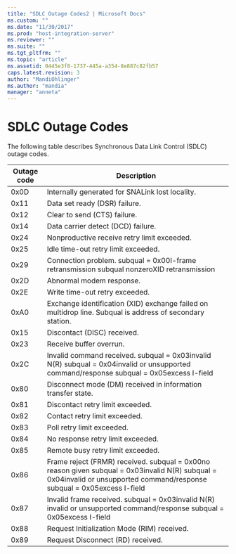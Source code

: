 ```yaml
---
title: "SDLC Outage Codes2 | Microsoft Docs"
ms.custom: ""
ms.date: "11/30/2017"
ms.prod: "host-integration-server"
ms.reviewer: ""
ms.suite: ""
ms.tgt_pltfrm: ""
ms.topic: "article"
ms.assetid: 0445e3f8-1737-445a-a354-8e887c82fb57
caps.latest.revision: 3
author: "MandiOhlinger"
ms.author: "mandia"
manager: "anneta"
---
```

# SDLC Outage Codes
The following table describes Synchronous Data Link Control (SDLC) outage codes.  
  
|Outage code|Description|  
|-----------------|-----------------|  
|0x0D|Internally generated for SNALink lost locality.|  
|0x11|Data set ready (DSR) failure.|  
|0x12|Clear to send (CTS) failure.|  
|0x14|Data carrier detect (DCD) failure.|  
|0x24|Nonproductive receive retry limit exceeded.|  
|0x25|Idle time-out retry limit exceeded.|  
|0x29|Connection problem. subqual = 0x00I-frame retransmission subqual nonzeroXID retransmission|  
|0x2D|Abnormal modem response.|  
|0x2E|Write time-out retry exceeded.|  
|0xA0|Exchange identification (XID) exchange failed on multidrop line. Subqual is address of secondary station.|  
|0x15|Discontact (DISC) received.|  
|0x23|Receive buffer overrun.|  
|0x2C|Invalid command received. subqual = 0x03invalid N(R) subqual = 0x04invalid or unsupported command/response subqual = 0x05excess I-field|  
|0x80|Disconnect mode (DM) received in information transfer state.|  
|0x81|Discontact retry limit exceeded.|  
|0x82|Contact retry limit exceeded.|  
|0x83|Poll retry limit exceeded.|  
|0x84|No response retry limit exceeded.|  
|0x85|Remote busy retry limit exceeded.|  
|0x86|Frame reject (FRMR) received. subqual = 0x00no reason given subqual = 0x03invalid N(R) subqual = 0x04invalid or unsupported command/response subqual = 0x05excess I-field|  
|0x87|Invalid frame received. subqual = 0x03invalid N(R) invalid or unsupported command/response subqual = 0x05excess I-field|  
|0x88|Request Initialization Mode (RIM) received.|  
|0x89|Request Disconnect (RD) received.|